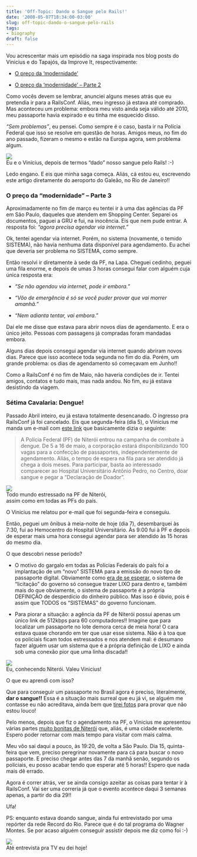 ```yaml
---
title: 'Off-Topic: Dando o Sangue pelo Rails!'
date: '2008-05-07T18:34:00-03:00'
slug: off-topic-dando-o-sangue-pelo-rails
tags:
- biography
draft: false
---
```


Vou acrescentar mais um episódio na saga inspirada nos blog posts do Vinicius e do Tapajós, da Improve It, respectivamente:

- [O preço da ‘modernidade’](http://blog.improveit.com.br/articles/2008/05/02/o-preco-da-modernidade)

- [O preço da ‘modernidade’ – Parte 2](http://blog.improveit.com.br/articles/2008/05/05/o-preço-da-modernidade-parte-2)

Como vocês devem se lembrar, anunciei alguns meses atrás que eu pretendia ir para a RailsConf. Aliás, meu ingresso já estava até comprado. Mas aconteceu um problema: embora meu visto ainda seja válido até 2010, meu passaporte havia expirado e eu tinha me esquecido disso.

_“Sem problemas”_, eu pensei. Como sempre é o caso, basta ir na Polícia Federal que isso se resolve em questão de horas. Amigos meus, no fim do ano passado, fizeram o mesmo e estão na Europa agora, sem problema algum.

![](http://s3.amazonaws.com/akitaonrails/assets/2008/5/7/IMG_0262.JPG)  
Eu e o Vinicius, depois de termos “dado” nosso sangue pelo Rails! :-)

Ledo engano. E eis que minha saga começa. Aliás, cá estou eu, escrevendo este artigo diretamente do aeroporto do Galeão, no Rio de Janeiro!!


### O preço da “modernidade” – Parte 3

Aproximadamente no fim de março eu tentei ir à uma das agências da PF em São Paulo, daqueles que atendem em Shopping Center. Separei os documentos, paguei a GRU e fui, na inocência. Eis que nem pude entrar. A resposta foi: _“agora precisa agendar via internet.”_

Ok, tentei agendar via internet. Porém, no sistema (novamente, o temido SISTEMA), não havia nenhuma data disponível para agendamento. Eu achei que deveria ser problema no SISTEMA, como sempre.

Então resolvi ir diretamente à sede da PF, na Lapa. Cheguei cedinho, peguei uma fila enorme, e depois de umas 3 horas consegui falar com alguém cuja única resposta era:

- _“Se não agendou via internet, pode ir embora.”_

- _“Vôo de emergência é só se você puder provar que vai morrer amanhã.”_

- _“Nem adianta tentar, vai embora.”_

Daí ele me disse que estava para abrir novos dias de agendamento. E era o único jeito. Pessoas com passagens já compradas foram mandadas embora.

Alguns dias depois consegui agendar via internet quando abriram novos dias. Parece que isso acontece toda segunda no fim do dia. Porém, um grande problema: os dias de agendamento só começavam em Junho!!

Como a RailsConf é no fim de Maio, não haveria condições de ir. Tentei amigos, contatos e tudo mais, mas nada andou. No fim, eu já estava desistindo da viagem.

### Sétima Cavalaria: Dengue!

Passado Abril inteiro, eu já estava totalmente desencanado. O ingresso pra RailsConf já foi cancelado. Eis que segunda-feira (dia 5), o Vinicius me manda um e-mail com [este link](http://www.ofluminense.com.br/noticias/155018.asp?pStrLink=2,284,0,155018&IndSeguro=0) que basicamente dizia o seguinte:

> A Polícia Federal (PF) de Niterói entrou na campanha de combate à dengue. De 5 a 16 de maio, a corporação estará disponibilizando 100 vagas para a confecção de passaportes, independentemente de agendamento. Aliás, o tempo de espera na fila para ser atendido já chega a dois meses. Para participar, basta ao interessado comparecer ao Hospital Universitário Antônio Pedro, no Centro, doar sangue e pegar a “Declaração de Doador”.

![](http://s3.amazonaws.com/akitaonrails/assets/2008/5/7/IMG_0229.JPG)  
Todo mundo estressado na PF de Niterói,  
assim como em todas as PFs do país.

O Vinicius me relatou por e-mail que foi segunda-feira e conseguiu.

Então, peguei um ônibus à meia-noite de hoje (dia 7), desembarquei às 7:30, fui ao Hemocentro do Hospital Universitário. Às 9:00 fui à PF e depois de esperar mais uma hora consegui agendar para ser atendido às 15 horas do mesmo dia.

O que descobri nesse período?

- O motivo do gargalo em todas as Polícias Federais do país foi a implantação de um “novo” SISTEMA para a emissão do novo tipo de passaporte digital. Obviamente como [era de se esperar](http://www.akitaonrails.com/2008/4/29/off-topic-imposto-de-renda-e-ichat), o sistema de “licitação” do governo só consegue trazer LIXO para dentro e, também mais do que obviamente, o sistema de passaporte é a própria DEFINIÇÃO de desperdício do dinheiro público. Mas isso é óbvio, pois é assim que TODOS os “SISTEMAS” do governo funcionam.

- Para piorar a situação: a agência da PF de Niterói possui apenas um único link de 512kbps para 60 computadores!! Imagine que para localizar um passaporte no lote demora cerca de meia hora! O cara estava quase chorando em ter que usar esse sistema. Não é à toa que os policiais ficam todos estressados e nos atendem mal: é desumano fazer alguém usar um sistema que é a própria definição de LIXO e ainda sob uma conexão pior que uma linha discada!!

![](http://s3.amazonaws.com/akitaonrails/assets/2008/5/7/IMG_0252.JPG)  
Eu, conhecendo Niterói. Valeu Vinicius!

O que eu aprendi com isso?

Que para conseguir um passaporte no Brasil agora é preciso, literalmente, **dar o sangue!!** Essa é a situação mais surreal que eu já vi, se alguém me contasse eu não acreditava, ainda bem que [tirei fotos](http://gallery.mac.com/akitaonrails#100073) para provar que não estou louco!

Pelo menos, depois que fiz o agendamento na PF, o Vinicius me apresentou várias partes [muito bonitas de Niterói](http://gallery.mac.com/akitaonrails/100073) que, aliás, é uma cidade excelente. Espero poder retornar com mais tempo para visitar com mais calma.

Meu vôo sai daqui a pouco, às 19:20, de volta a São Paulo. Dia 15, quinta-feira que vem, preciso peregrinar novamente para cá para buscar o novo passaporte. E preciso chegar antes das 7 da manhã senão, segundo os policiais, eu posso acabar tendo que esperar até 5 horas!! Espero que nada mais dê errado.

Agora é correr atrás, ver se ainda consigo azeitar as coisas para tentar ir à RailsConf. Vai ser uma correria já que o evento acontece daqui 3 semanas apenas, a partir do dia 29!!

Ufa!

PS: enquanto estava doando sangue, ainda fui entrevistado por uma repórter da rede Record do Rio. Parece que é do tal programa do Wagner Montes. Se por acaso alguém conseguir assistir depois me diz como foi :-)

![](http://s3.amazonaws.com/akitaonrails/assets/2008/5/7/IMG_0226.JPG)  
Até entrevista pra TV eu dei hoje!

